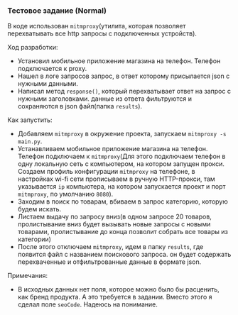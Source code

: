 ### Тестовое задание (Normal)
В коде использован `mitmproxy`(утилита, которая позволяет перехватывать все http запросы с подключенных устройств).

Ход разработки:
- Установил мобильное приложение магазина на телефон. Телефон подключается к proxy.
- Нашел в логе запросов запрос, в ответ которому присылается json с нужными данными.
- Написал метод `response()`, который перехватывает ответ на запрос с нужными заголовками. данные из ответа фильтруются и сохраняются в json файл(папка `results`).

Как запустить:
- Добавляем `mitmproxy` в окружение проекта, запускаем `mitmproxy -s main.py`.
- Устанавливаем мобильное приложение магазина на телефон. Телефон подключаем к `mitmproxy`(Для этого подключаем телефон в одну локальную сеть с компьютером, на котором запущен прокси. Создаем профиль конфигурации `mitmproxy` на телефоне, в настройках wi-fi сети прописываем в ручную HTTP-прокси, там указывается `ip` компьютера, на котором запускается проект и  порт `mitmproxy`, по умолчанию `8080`).
- Заходим в поиск по товарам, вбиваем в запрос категорию, которую будем искать.
- Листаем выдачу по запросу вниз(в одном запросе 20 товаров, пролистывание вниз будет вызывать новые запросы с новыми товарами, пролистывание до конца позволит собрать все товары из категории)
- После этого отключаем `mitmproxy`, идем в папку `results`, где появится файл с названием поискового запроса. он будет содержать перехваченные и отфильтрованные данные в формате json.

Примечания:
- В исходных данных нет поля, которое можно было бы расценить, как бренд продукта. А это требуется в задании. Вместо этого я сделал поле `seoCode`. Надеюсь на понимание.

